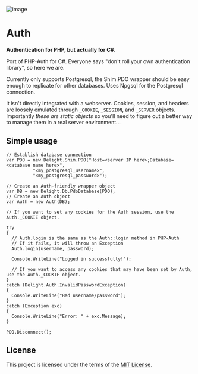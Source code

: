![image](https://user-images.githubusercontent.com/65511890/155548059-d8aed5b1-b576-4c1b-8370-8d0eb6b9141a.png)

# Auth

**Authentication for PHP, but actually for C#.**

Port of PHP-Auth for C#. Everyone says "don't roll your own authentication library", so here we are.

Currently only supports Postgresql, the Shim.PDO wrapper should be easy enough to replicate for other databases. Uses Npgsql for the Postgresql connection.

It isn't directly integrated with a webserver. Cookies, session, and headers are loosely emulated through `_COOKIE`, `_SESSION`, and `_SERVER` objects.
Importantly _*these are static objects*_ so you'll need to figure out a better way to manage them in a real server environment...

## Simple usage

```
// Establish database connection
var PDO = new Delight.Shim.PDO("Host=<server IP here>;Database=<database name here>",
          "<my_postgresql_username>",
          "<my_postgresql_password>");

// Create an Auth-friendly wrapper object
var DB = new Delight.Db.PdoDatabase(PDO);
// Create an Auth object
var Auth = new Auth(DB);
      
// If you want to set any cookies for the Auth session, use the Auth._COOKIE object.

try
{
  // Auth.login is the same as the Auth::login method in PHP-Auth
  // If it fails, it will throw an Exception
  Auth.login(username, password);
  
  Console.WriteLine("Logged in successfully!");
        
  // If you want to access any cookies that may have been set by Auth, use the Auth._COOKIE object.
}
catch (Delight.Auth.InvalidPasswordException)
{
  Console.WriteLine("Bad username/password");
}
catch (Exception exc)
{
  Console.WriteLine("Error: " + exc.Message);
}

PDO.Disconnect();
```

## License

This project is licensed under the terms of the [MIT License](https://opensource.org/licenses/MIT).
